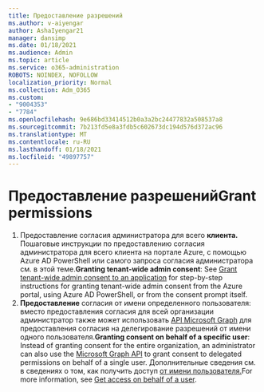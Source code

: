 ```yaml
---
title: Предоставление разрешений
ms.author: v-aiyengar
author: AshaIyengar21
manager: dansimp
ms.date: 01/18/2021
ms.audience: Admin
ms.topic: article
ms.service: o365-administration
ROBOTS: NOINDEX, NOFOLLOW
localization_priority: Normal
ms.collection: Adm_O365
ms.custom:
- "9004353"
- "7784"
ms.openlocfilehash: 9e686bd33414512b0a3a2bc24477832a508537a8
ms.sourcegitcommit: 7b213fd5e8a3fdb5c602673dc194d576d372ac96
ms.translationtype: MT
ms.contentlocale: ru-RU
ms.lasthandoff: 01/18/2021
ms.locfileid: "49897757"
---
```

# <a name="grant-permissions"></a><span data-ttu-id="ee9e3-102">Предоставление разрешений</span><span class="sxs-lookup"><span data-stu-id="ee9e3-102">Grant permissions</span></span>

1. <span data-ttu-id="ee9e3-103">Предоставление согласия администратора для [](https://docs.microsoft.com/azure/active-directory/manage-apps/grant-admin-consent) всего **клиента.** Пошаговые инструкции по предоставлению согласия администратора для всего клиента на портале Azure, с помощью Azure AD PowerShell или самого запроса согласия администратора см. в этой теме.</span><span class="sxs-lookup"><span data-stu-id="ee9e3-103">**Granting tenant-wide admin consent**: See [Grant tenant-wide admin consent to an application](https://docs.microsoft.com/azure/active-directory/manage-apps/grant-admin-consent) for step-by-step instructions for granting tenant-wide admin consent from the Azure portal, using Azure AD PowerShell, or from the consent prompt itself.</span></span>
1. <span data-ttu-id="ee9e3-104">**Предоставление** согласия от имени определенного пользователя: вместо предоставления согласия для всей организации администратор также может использовать [API Microsoft Graph](https://docs.microsoft.com/graph/use-the-api) для предоставления согласия на делегирование разрешений от имени одного пользователя.</span><span class="sxs-lookup"><span data-stu-id="ee9e3-104">**Granting consent on behalf of a specific user**: Instead of granting consent for the entire organization, an administrator can also use the [Microsoft Graph API](https://docs.microsoft.com/graph/use-the-api) to grant consent to delegated permissions on behalf of a single user.</span></span> <span data-ttu-id="ee9e3-105">Дополнительные сведения см. в сведениях о том, как получить доступ [от имени пользователя.](https://docs.microsoft.com/graph/auth-v2-user)</span><span class="sxs-lookup"><span data-stu-id="ee9e3-105">For more information, see [Get access on behalf of a user](https://docs.microsoft.com/graph/auth-v2-user).</span></span>